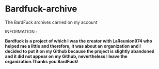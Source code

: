 # Bardfuck-archive
The BardFuck archives carried on my account

INFORMATION : 

**Bardfuck is a project of which I was the creator with LaReunion974 who helped me a little and therefore, it was about an organization and I decided to put it on my Github because the project is slightly abandoned and it did not appear on my Github, nevertheless I leave the organization.Thanks you BardFuck!**

